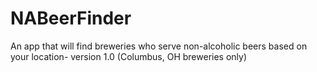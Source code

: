 # NABeerFinder
An app that will find breweries who serve non-alcoholic beers based on your location- version 1.0 (Columbus, OH breweries only)

